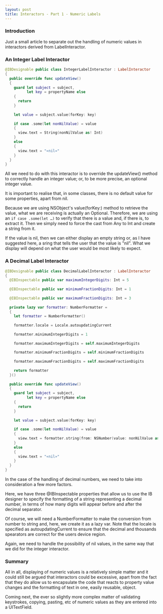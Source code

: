 ```yaml
---
layout: post
title: Interactors - Part 1 - Numeric Labels
---
```


### Introduction

Just a small article to separate out the handling of numeric values in interactors derived from LabelInteractor.

### An Integer Label Interactor

```swift
@IBDesignable public class IntegerLabelInteractor : LabelInteractor
{
  public override func updateView()
  {
    guard let subject = subject,
          let key = propertyName else
    {
      return
    }
    
    let value = subject.value(forKey: key)
    
    if case .some(let nonNilValue) = value
    {
      view.text = String(nonNilValue as! Int)
    }
    else
    {
      view.text = "«nil»"
    }
  }
}
```

All we need to do with this interactor is to override the updateView() method to correctly handle an integer value; or, to be more precise, an optional integer value.

It is important to realise that, in some classes, there is no default value for some properties, apart from nil.

Because we are using NSObject's value(forKey:) method to retrieve the value, what we are receiving is actually an Optional<Any>. Therefore, we are using an `if case .some(let …)` to verify that there is a value and, if there is, to extract it. Then we simply need to force the cast from Any to Int and create a string from it.

If the value is nil, then we can either display an empty string or, as I have suggested here, a sring that tells the user that the value is "nil". What we display will depend on what the user would be most likely to expect.

### A Decimal Label Interactor

```swift
@IBDesignable public class DecimalLabelInteractor : LabelInteractor
{
  @IBInspectable public var maximumIntegerDigits: Int = 5
  
  @IBInspectable public var minimumFractionDigits: Int = 1
  
  @IBInspectable public var maximumFractionDigits: Int = 3
  
  private lazy var formatter: NumberFormatter =
  {
    let formatter = NumberFormatter()
    
    formatter.locale = Locale.autoupdatingCurrent
    
    formatter.minimumIntegerDigits = 1
    
    formatter.maximumIntegerDigits = self.maximumIntegerDigits
    
    formatter.minimumFractionDigits = self.minimumFractionDigits
    
    formatter.maximumFractionDigits = self.maximumFractionDigits
    
    return formatter
  }()
  
  public override func updateView()
  {
    guard let subject = subject,
          let key = propertyName else
    {
      return
    }
    
    let value = subject.value(forKey: key)
    
    if case .some(let nonNilValue) = value
    {
      view.text = formatter.string(from: NSNumber(value: nonNilValue as! Double))
    }
    else
    {
      view.text = "«nil»"
    }
  }
}
```

In the case of the handling of decimal numbers, we need to take into consideration a few more factors.

Here, we have three @IBInspectable properties that allow us to use the IB designer to specify the formatting of a string representing a decimal number, in terms of how many digits will appear before and after the decimal separator.

Of course, we will need a NumberFormatter to make the conversion from number to string and, here, we create it as a lazy var. Note that the locale is specified as autoupdatingCurrent to ensure that the decimal and thousands spearators are correct for the users device region.

Again, we need to handle the possibility of nil values, in the same way that we did for the integer interactor.

### Summary

All in all, displaying of numeric values is a relatively simple matter and it could still be argued that interactors could be excessive, apart from the fact that they do allow us to encapsulate the code that reacts to property value changes and the formatting of text in one, easily reusable, object.

Coming next, the ever so slightly more complex matter of validating keystrokes, copying, pasting, etc of numeric values as they are entered into a UITextField.
